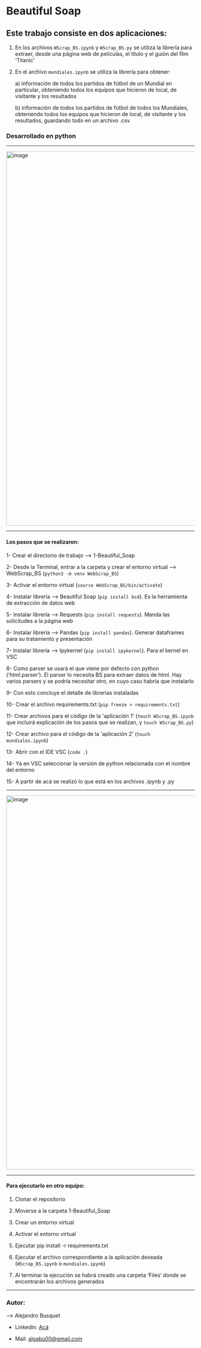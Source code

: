 # Beautiful Soap

## Este trabajo consiste en dos aplicaciones:

1. En los archivos `WScrap_BS.ipynb` y `WScrap_BS.py` se utiliza la librería para extraer, desde una página web de películas, el título y el guión del film ‘Titanic’

2. En el archivo `mundiales.ipynb` se utiliza la librería para obtener:

	a) información de todos los partidos de fútbol de un Mundial en particular, obteniendo todos los equipos que hicieron de local, de visitante y los resultados
	
	b) información de todos los partidos de fútbol de todos los Mundiales, obteniendo todos los equipos que hicieron de local, de visitante y los resultados, guardando todo en un archivo .csv
	
### Desarrollado en python

-------

<img width="1000" alt="image" src=https://i0.wp.com/thedukh.com/wp-content/uploads/2022/10/webscrapingwithpythonandbeautifulsoup.png>

-------

#### Los pasos que se realizaron:

1-	Crear el directorio de trabajo --> 1-Beautiful_Soap

2-	Desde la Terminal, entrar a la carpeta y crear el entorno virtual --> WebScrap_BS (`python3 -m venv WebScrap_BS`)

3-	Activar el entorno virtual (`source WebScrap_BS/bin/activate`)

4-	Instalar librería -->  Beautiful Soap (`pip install bs4`). Es la herramienta de extracción de datos web

5-	Instalar librería --> Requests (`pip install requests`). Manda las solicitudes a la página web

6-	Instalar librería --> Pandas (`pip install pandas`). Generar dataframes para su tratamiento y presentación

7-	Instalar librería --> Ipykernel (`pip install ipykernel`). Para el kernel en VSC

8-	Como parser se usará el que viene por defecto con python (‘html.parser’). El parser lo necesita BS para extraer datos de html. Hay varios parsers y se podría necesitar otro, en cuyo caso habría que instalarlo

9-	Con esto concluye el detalle de librerias instaladas

10-	Crear el archivo requirements.txt (`pip freeze > requirements.txt`)

11-	Crear archivos para el código de la 'aplicación 1' (`touch WScrap_BS.ipynb` que incluirá explicación de los pasos que se realizan, y `touch WScrap_BS.py`)

12-	Crear archivo para el código de la 'aplicación 2' (`touch mundiales.ipynb`)

13-	Abrir con el IDE VSC (`code .`)

14-	Ya en VSC seleccionar la versión de python relacionada con el nombre del entorno

15-	A partir de acá se realizó lo que está en los archivos .ipynb y .py

-------

<img width="1000" alt="image" src=https://www.grid.cl/blog/wp-content/uploads/2019/03/001-efficient-web-scraping.png>

-------

#### Para ejecutarlo en otro equipo:

1.	Clonar el repositorio

2.	Moverse a la carpeta 1-Beautiful_Soap
	
3.	Crear un entorno virtual
	
4.	Activar el entorno virtual
	
5.	Ejecutar pip install -r requirements.txt
	
6.	Ejecutar el archivo correspondiente a la aplicación deseada (`WScrap_BS.ipynb` o `mundiales.ipynb`)
	
7.	Al terminar la ejecución se habrá creado una carpeta ‘Files’ donde se encontrarán los archivos generados

-------

### Autor:

--> Alejandro Busquet

* Linkedin: [Acá](https://www.linkedin.com/in/alejandro-busquet/ "Acá")

* Mail: <a href="mailto:algabu00@gmail.com" target="_blank">algabu00@gmail.com</a>
